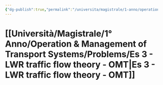 ```yaml
---
{"dg-publish":true,"permalink":"/universita/magistrale/1-anno/operation-and-management-of-transport-systems/problems/es-3-lwr-traffic-flow-theory-omt/"}
---
```



# [[Università/Magistrale/1° Anno/Operation & Management of Transport Systems/Problems/Es 3 - LWR traffic flow theory - OMT\|Es 3 - LWR traffic flow theory - OMT]]




